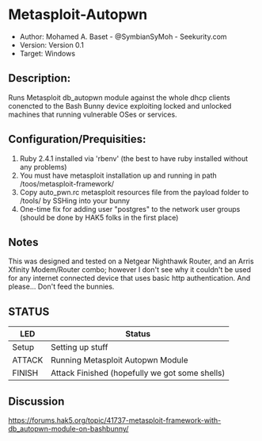 # Metasploit-Autopwn

* Author: Mohamed A. Baset - @SymbianSyMoh - Seekurity.com
* Version: Version 0.1
* Target: Windows

## Description:

Runs Metasploit db_autopwn module against the whole dhcp clients conencted to the Bash Bunny device exploiting locked and unlocked machines that running vulnerable OSes or services.

## Configuration/Prequisities:

1. Ruby 2.4.1 installed via 'rbenv' (the best to have ruby installed without any problems)
2. You must have metasploit installation up and running in path /toos/metasploit-framework/
3. Copy auto_pwn.rc metasploit resources file from the payload folder to /tools/ by SSHing into your bunny
4. One-time fix for adding user "postgres" to the network user groups (should be done by HAK5 folks in the first place)


## Notes

This was designed and tested on a Netgear Nighthawk Router, and an Arris Xfinity Modem/Router combo; however
I don't see why it couldn't be used for any internet connected device that uses basic http authentication.
And please... Don't feed the bunnies.

## STATUS

| LED                | Status                                         |
| ------------------ | -----------------------------------------------|
| Setup              | Setting up stuff                               |
| ATTACK             | Running Metasploit Autopwn Module              |
| FINISH             | Attack Finished (hopefully we got some shells) |

## Discussion
https://forums.hak5.org/topic/41737-metasploit-framework-with-db_autopwn-module-on-bashbunny/
